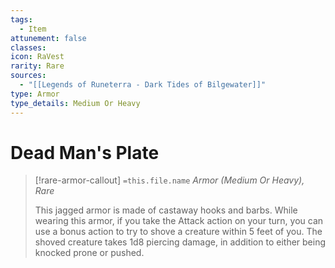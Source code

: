 ```yaml
---
tags:
  - Item
attunement: false
classes: 
icon: RaVest
rarity: Rare
sources:
  - "[[Legends of Runeterra - Dark Tides of Bilgewater]]"
type: Armor
type_details: Medium Or Heavy
---
```

# Dead Man's Plate
>[!rare-armor-callout] `=this.file.name`
>*Armor (Medium Or Heavy), Rare*
>
>This jagged armor is made of castaway hooks and barbs. While wearing this armor, if you take the Attack action on your turn, you can use a bonus action to try to shove a creature within 5 feet of you. The shoved creature takes 1d8 piercing damage, in addition to either being knocked prone or pushed.
>
>
